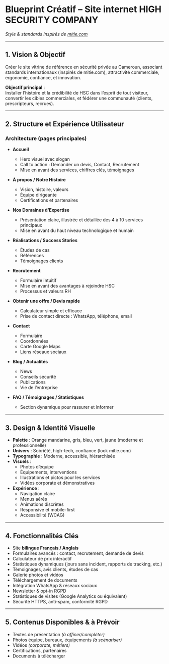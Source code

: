 
# Blueprint Créatif – Site internet HIGH SECURITY COMPANY

*Style & standards inspirés de [mitie.com](https://www.mitie.com)*

---

## 1. Vision & Objectif

Créer le site vitrine de référence en sécurité privée au Cameroun, associant standards internationaux (inspirés de mitie.com), attractivité commerciale, ergonomie, confiance, et innovation.

**Objectif principal** :  
Installer l’histoire et la crédibilité de HSC dans l’esprit de tout visiteur, convertir les cibles commerciales, et fédérer une communauté (clients, prescripteurs, recrues).

---

## 2. Structure et Expérience Utilisateur

### Architecture (pages principales)

- **Accueil**  
  - Hero visuel avec slogan  
  - Call to action : Demander un devis, Contact, Recrutement  
  - Mise en avant des services, chiffres clés, témoignages

- **À propos / Notre Histoire**  
  - Vision, histoire, valeurs  
  - Équipe dirigeante  
  - Certifications et partenaires

- **Nos Domaines d’Expertise**  
  - Présentation claire, illustrée et détaillée des 4 à 10 services principaux  
  - Mise en avant du haut niveau technologique et humain

- **Réalisations / Success Stories**  
  - Études de cas  
  - Références  
  - Témoignages clients

- **Recrutement**  
  - Formulaire intuitif  
  - Mise en avant des avantages à rejoindre HSC  
  - Processus et valeurs RH

- **Obtenir une offre / Devis rapide**  
  - Calculateur simple et efficace  
  - Prise de contact directe : WhatsApp, téléphone, email

- **Contact**  
  - Formulaire  
  - Coordonnées  
  - Carte Google Maps  
  - Liens réseaux sociaux

- **Blog / Actualités**  
  - News  
  - Conseils sécurité  
  - Publications  
  - Vie de l’entreprise

- **FAQ / Témoignages / Statistiques**  
  - Section dynamique pour rassurer et informer

---

## 3. Design & Identité Visuelle

- **Palette** : Orange mandarine, gris, bleu, vert, jaune (moderne et professionnelle)
- **Univers** : Sobriété, high-tech, confiance (look mitie.com)
- **Typographie** : Moderne, accessible, hiérarchisée
- **Visuels** :  
  - Photos d’équipe  
  - Équipements, interventions  
  - Illustrations et pictos pour les services  
  - Vidéos corporate et démonstratives
- **Expérience** :  
  - Navigation claire  
  - Menus aérés  
  - Animations discrètes  
  - Responsive et mobile-first  
  - Accessibilité (WCAG)

---

## 4. Fonctionnalités Clés

- Site **bilingue Français / Anglais**
- Formulaires avancés : contact, recrutement, demande de devis
- Calculateur de prix interactif
- Statistiques dynamiques (jours sans incident, rapports de tracking, etc.)
- Témoignages, avis clients, études de cas
- Galerie photos et vidéos
- Téléchargement de documents
- Intégration WhatsApp & réseaux sociaux
- Newsletter & opt-in RGPD
- Statistiques de visites (Google Analytics ou équivalent)
- Sécurité HTTPS, anti-spam, conformité RGPD

---

## 5. Contenus Disponibles & à Prévoir

- Textes de présentation *(à affiner/compléter)*
- Photos équipe, bureaux, équipements *(à scénariser)*
- Vidéos *(corporate, métiers)*
- Certifications, partenaires
- Documents à télécharger
